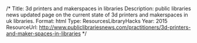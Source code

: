 /*
Title: 3d printers and makerspaces in libraries
Description: public libraries news updated page on the current state of 3d printers and makerspaces in uk libraries.
Format: html
Type: ResourcesLibraryHacks
Year: 2015
ResourceUrl: http://www.publiclibrariesnews.com/practitioners/3d-printers-and-maker-spaces-in-libraries
*/